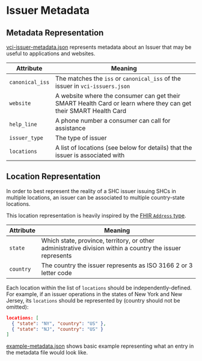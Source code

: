 # Issuer Metadata

## Metadata Representation

[vci-issuer-metadata.json](vci-issuers-metadata.json) represents metadata about an Issuer that may be useful to applications and websites.

| Attribute | Meaning |
|-----------|---------|
| `canonical_iss` | The matches the `iss` or `canonical_iss` of the issuer in `vci-issuers.json` |
| `website` | A website where the consumer can get their SMART Health Card or learn where they can get their SMART Health Card |
| `help_line` | A phone number a consumer can call for assistance |
| `issuer_type` | The type of issuer |
| `locations` | A list of locations (see below for details) that the issuer is associated with |

## Location Representation

In order to best represent the reality of a SHC issuer issuing SHCs in multiple
locations, an issuer can be associated to multiple country-state locations.

This location representation is heavily inspired by the [FHIR `Address` type][fhir-address-type].

| Attribute | Meaning |
|-----------|---------|
| `state` | Which state, province, territory, or other administrative division within a country the issuer represents |
| `country` | The country the issuer represents as ISO 3166 2 or 3 letter code |

Each location within the list of `locations` should be independently-defined. For
example, if an issuer operations in the states of New York and New Jersey, its
`locations` should be represented by (country should not be omitted):


```json
locations: [
  { "state": "NY", "country": "US" },
  { "state": "NJ", "country": "US" }
]
```

[example-metadata.json](example-metadata.json) shows basic example representing what an entry in the metadata file would look like.

[fhir-address-type]:https://www.hl7.org/fhir/datatypes.html#Address

